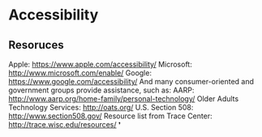       

# Accessibility
## Resoruces
Apple: https://www.apple.com/accessibility/ 
Microsoft: http://www.microsoft.com/enable/ 
Google: https://www.google.com/accessibility/ And many consumer-oriented and government groups provide assistance, such as:
AARP: http://www.aarp.org/home-family/personal-technology/ 
Older Adults Technology Services: http://oats.org/ 
U.S. Section 508: http://www.section508.gov/ 
Resource list from Trace Center: http://trace.wisc.edu/resources/ ❜